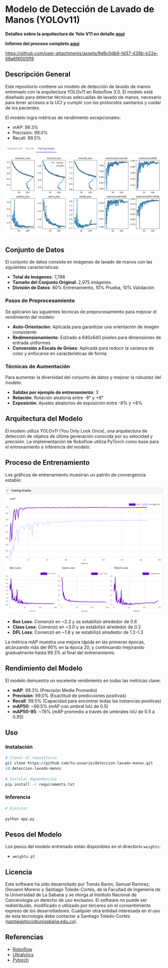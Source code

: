 # Modelo de Detección de Lavado de Manos (YOLOv11)

**Detalles sobre la arquitectura de Yolo V11 en detalle [aquí](https://medium.com/@nikhil-rao-20/yolov11-explained-next-level-object-detection-with-enhanced-speed-and-accuracy-2dbe2d376f71)** 

**Informe del proceso completo [aquí](./INC1.pdf)**


https://github.com/user-attachments/assets/9d6c0db9-fd37-438b-b22e-68a6f4005ff8

## Descripción General

Este repositorio contiene un modelo de detección de lavado de manos entrenado con la arquitectura YOLOv11 en Roboflow 3.0. El modelo está diseñado para detectar técnicas adecuadas de lavado de manos, necesario para tener accesos a la UCI y cumplir con lso protocolos sanitarios y cuidar de los pacientes. 

El modelo logra métricas de rendimiento excepcionales:
- mAP: 99.3%
- Precisión: 99.0%
- Recall: 99.5%

![Métricas del modelo](imagenes/graficas_entrenamiento.png)

## Conjunto de Datos

El conjunto de datos consiste en imágenes de lavado de manos con las siguientes características:

- **Total de Imágenes**: 7,788
- **Tamaño del Conjunto Original**: 2,975 imágenes
- **División de Datos**: 80% Entrenamiento, 10% Prueba, 10% Validación

### Pasos de Preprocesamiento

Se aplicaron las siguientes técnicas de preprocesamiento para mejorar el rendimiento del modelo:

- **Auto-Orientación**: Aplicada para garantizar una orientación de imagen consistente
- **Redimensionamiento**: Estirado a 640x640 píxeles para dimensiones de entrada uniformes
- **Conversión a Escala de Grises**: Aplicada para reducir la varianza de color y enfocarse en características de forma

### Técnicas de Aumentación

Para aumentar la diversidad del conjunto de datos y mejorar la robustez del modelo:

- **Salidas por ejemplo de entrenamiento**: 3
- **Rotación**: Rotación aleatoria entre -8° y +8°
- **Exposición**: Ajustes aleatorios de exposición entre -8% y +8%

## Arquitectura del Modelo

El modelo utiliza YOLOv11 (You Only Look Once), una arquitectura de detección de objetos de última generación conocida por su velocidad y precisión. La implementación de Roboflow utiliza PyTorch como base para el entrenamiento e inferencia del modelo.

## Proceso de Entrenamiento

Los gráficos de entrenamiento muestran un patrón de convergencia estable:

![Gráficos de entrenamiento](imagenes/graficas_funcion_error.png)

- **Box Loss**: Comenzó en ~2.2 y se estabilizó alrededor de 0.8
- **Class Loss**: Comenzó en ~3.0 y se estabilizó alrededor de 0.2
- **DFL Loss**: Comenzó en ~1.8 y se estabilizó alrededor de 1.2-1.3

La métrica mAP muestra una mejora rápida en las primeras épocas, alcanzando más del 90% en la época 20, y continuando mejorando gradualmente hasta 99.3% al final del entrenamiento.

## Rendimiento del Modelo

El modelo demuestra un excelente rendimiento en todas las métricas clave:

- **mAP**: 99.3% (Precisión Media Promedio)
- **Precisión**: 99.0% (Exactitud de predicciones positivas)
- **Recall**: 99.5% (Capacidad para encontrar todas las instancias positivas)
- **mAP50**: ~99.5% (mAP con umbral IoU de 0.5)
- **mAP50-95**: ~78% (mAP promedio a través de umbrales IoU de 0.5 a 0.95)

## Uso

### Instalación

```bash
# Clonar el repositorio
git clone https://github.com/tu-usuario/deteccion-lavado-manos.git
cd deteccion-lavado-manos

# Instalar dependencias
pip install -r requirements.txt
```

### Inferencia

```python
# Ejecutar:

python app.py 
```

## Pesos del Modelo

Los pesos del modelo entrenado están disponibles en el directorio `weights`:
- `weights.pt`

## Licencia

Este software ha sido desarrollado por Tomás Barón, Samuel Ramirez, Giovanni Moreno y Santiago Toledo-Cortés, de la Facultad de Ingeniería de la Universidad de La Sabana y se otorga al Instituto Nacional de Cancerología un derecho de uso exclusivo. El software no puede ser redistribuido, modificado o utilizado por terceros sin el consentimiento expreso de los desarrolladores. Cualquier otra entidad interesada en el uso de esta tecnología debe contactar a Santiago Toledo-Cortés (santiagotoco@unisabana.edu.co).

## Referencias

- [Roboflow](https://roboflow.com/)
- [Ultralytics](https://www.ultralytics.com/)
- [Pytorch](https://pytorch.org/)
